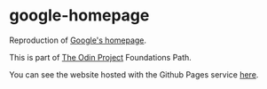 # google-homepage

Reproduction of [Google's homepage](https://www.google.com).

This is part of [The Odin Project](https://www.theodinproject.com) Foundations Path.

You can see the website hosted with the Github Pages service [here](https://nico-or.github.io/google-homepage/). 
